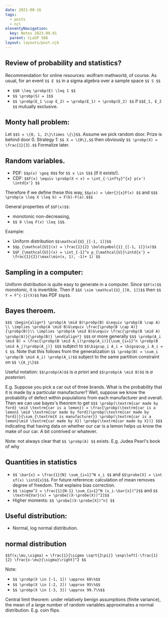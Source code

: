 ```yaml
---
date: 2021-08-16
tags:
  - posts
  - ncl
eleventyNavigation:
  key: Notes 2023.09.01
  parent: CLaSP 586
layout: layouts/post.njk
---
```


## Review of probability and statistics?

Recommendation for online resources: wolfram mathworld, of course.
As usual, for an event `$$ E $$` in a sigma algebra over a sample space `$$ S $$`

* `$$0 \leq \probp(E) \leq 1 $$`
* `$$ \probp(S) = 1$$`
* `$$ \probp(E_1 \cup E_2) = \probp(E_1) + \probp(E_2) $$` if `$$E_1, E_2 $$` mutually exclusive. 

## Monty hall problem:
Let `$$S = \{0, 1, 2\}\times \{\}$$`. Assume we pick random door. Prize is behind door 0.
Strategy 1: `$$ X = \{0\},$$` then obviously `$$ \probp(X) = \frac{1}{3}.$$` Formalize later.

## Random variables.

* PDF: `$$p(x) \geq 0$$` for `$$ x \in S$$` (if it exists!).
* CDF: `$$F(x) \equiv \probp(X < x) = \int_{-\infty}^{x} p(x') \intd{x'} $$`

Therefore if we define these this way, `$$p(x) = \der{}{x}F(x) $$` and 
`$$$ \probp(a \leq X \leq b) = F(b)-F(a).$$$`

General properties of `$$F(x)$$`:
* monotonic non-decreasing, 
* `$$ 0 \leq F(x) \leq 1$$`.

Example:
* Uniform distribution `$$\mathcal{U}_{[-1, 1]}$$`
* `$$p_{\mathcal{U}}(x) = \frac{1}{2} \boldsymbol{1}_{[-1, 1]}(x)$$`
* `$$F_{\mathcal{U}}(x) = \int_{-1}^x p_{\mathcal{U}}\intd{x'} = \frac{1}{2}(\max(\min(x, 1), -1)+ 1) $$`

## Sampling in a computer:
Uniform distribution is quite easy to generate in a computer. Since `$$F(x)$$` monotonic, it is invertible.
Then if `$$X \sim \mathcal{U}_{[0, 1]}$$` then `$$ Y = F^{-1}(X)$$` has PDF `$$p$$`. 

## Bayes theroem.

`$$$
\begin{align*}
\probp(A \mid B)\probp(B) &\equiv \probp(B \cap A) \\
\implies \probp(A \mid B)&\equiv \frac{\probp(B \cap A)}{\probp(B)}\\
\implies \probp(A \mid B)&\equiv \frac{\probp(B \mid A) \probp(A)}{\probp(B)}
\end{align*}
$$$`
or more generally
`$$$ \probp(A_i \mid B) = \frac{\probp(B \mid A_i)\probp(A_i)}{\sum_{i=1}^n \probp(B \mid A_j)\probp(A_j)} $$$` subject to `$$\bigcup_i A_i = \bigsqcup_i A_i = S $$`.
Note that this follows from the generalization `$$ \probp(B) = \sum_i \probp(B \mid A_i) \probp(A_i)$$` subject to the same partition constraint on `$$ \{A_j\}$$`

Useful notation: `$$\probp(A)$$` is _a priori_ and `$$\probp(A \mid B)$$` is _a posteriori_.

E.g. Suppose you pick a car out of three brands. What is the probability that it is made by a particular manufacturer?
Well, suppose we know the probability of defect within populations from each manufacturer and overall. Then we can use bayes's theorem to get
`$$$
\probp(\textrm{car made by ford} \mid \textrm{car is a lemon}) = \frac{\probp(\textrm{car is a lemon} \mid \textrm{car made by ford})\probp(\textrm{car made by ford})}{\sum_{\textrm{X is manufacturer}} \probp(\textrm{car is a lemon}\mid \textrm{car made by X}) \probp(\textrm{car made by X})}
$$$`
indicating that having data on whether our car is a lemon helps us know the make of our car. A bit contrived or whatever.

Note: not always clear that `$$ \probp(A) $$` exists. E.g. Judea Pearl's book of why

## Quantities in statistics

* `$$ \bar{x} = \frac{1}{N} \sum_{i=1}^N x_i $$` and `$$\probe[X] = \int xf(x) \intd{x}$$`. For future reference: calculation of mean removes degree of freedom. That explains bias correction.
* `$$ \sigma^2 = \frac{1}{N-1} \sum_{i=1}^N (x_i-\bar{x})^2$$` and `$$ \textrm{Var}(x) = \probe[(X-\probe(X))^2]$$`
* Higher moments: `$$ \probe[(X-\probe[X])^n] $$`

## Useful distribution:
* Normal, log normal distribution.

## normal distribution
`$$f(x;\mu,\sigma) = \frac{1}{\sigma \sqrt{2\pi}} \exp\left[-\frac{1}{2} \frac{x-\mu}{\sigma}\right]^2 $$`

Note:
* `$$ \probp(X \in [-1, 1]) \approx 68\%$$`
* `$$ \probp(X \in [-2, 2]) \approx 95\%$$`
* `$$ \probp(X \in [-3, 3]) \approx 99.7\%$$`

Central limit theorem: under relatively benign assumptions (finite variance), the mean of a large number of random variables approximates a normal distribution. E.g. coin flips.
